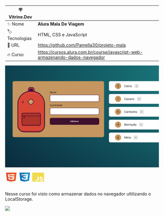 | :placard: Vitrine.Dev |     |
| -------------  | --- |
| :sparkles: Nome        | **Alura Mala De Viagem**
| :label: Tecnologias | HTML, CSS e JavaScript
| :rocket: URL         | https://github.com/Pamella30/projeto-mala
| :fire: Curso     | https://cursos.alura.com.br/course/javascript-web-armazenando-dados-navegador

<!-- Inserir imagem com a #vitrinedev ao final do link -->
![](https://raw.githubusercontent.com/Pamella30/projeto-mala/main/AluraMala.png#vitrinedev)

<div style="display: inline_block">
  <img align="center" alt="Rafa-HTML" height="30" width="40" src="https://raw.githubusercontent.com/devicons/devicon/master/icons/html5/html5-original.svg">
  <img align="center" alt="Rafa-CSS" height="30" width="40" src="https://raw.githubusercontent.com/devicons/devicon/master/icons/css3/css3-original.svg">
  <img align="center" alt="Rafa-Js" height="30" width="40" src="https://raw.githubusercontent.com/devicons/devicon/master/icons/javascript/javascript-plain.svg">
<div><br>

  Nesse curso foi visto como armazenar dados no navegador ultilizando o LocalStorage.
<div>
    <a href="https://www.linkedin.com/in/pamella-oliveira-cruz" target="_blank"><img src="https://img.shields.io/badge/-LinkedIn-%230077B5?style=for-the-badge&logo=linkedin&logoColor=white" target="_blank"></a> 
<div>
